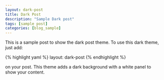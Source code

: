 ```yaml
---
layout: dark-post
title: Dark Post
description: "Sample Dark post"
tags: [sample post]
categories: [blog_sample]
---
```


This is a sample post to show the dark post theme. To use this dark theme, just add:

{% highlight yaml %}
layout: dark-post
{% endhighlight %}

on your post. This theme adds a dark background with a white panel to show your content.
